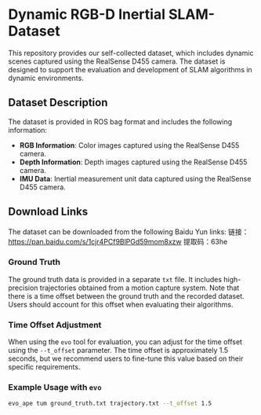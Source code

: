 
# Dynamic RGB-D Inertial SLAM-Dataset

This repository provides our self-collected dataset, which includes dynamic scenes captured using the RealSense D455 camera. The dataset is designed to support the evaluation and development of SLAM algorithms in dynamic environments.

## Dataset Description

The dataset is provided in ROS bag format and includes the following information:
- **RGB Information**: Color images captured using the RealSense D455 camera.
- **Depth Information**: Depth images captured using the RealSense D455 camera.
- **IMU Data**: Inertial measurement unit data captured using the RealSense D455 camera.

## Download Links
The dataset can be downloaded from the following Baidu Yun links: 链接：https://pan.baidu.com/s/1cjr4PCf9BlPGd59mom8xzw 
提取码：63he

### Ground Truth

The ground truth data is provided in a separate `txt` file. It includes high-precision trajectories obtained from a motion capture system. Note that there is a time offset between the ground truth and the recorded dataset. Users should account for this offset when evaluating their algorithms.

### Time Offset Adjustment

When using the `evo` tool for evaluation, you can adjust for the time offset using the `--t_offset` parameter. The time offset is approximately 1.5 seconds, but we recommend users to fine-tune this value based on their specific requirements.

### Example Usage with `evo`

```sh
evo_ape tum ground_truth.txt trajectory.txt --t_offset 1.5

